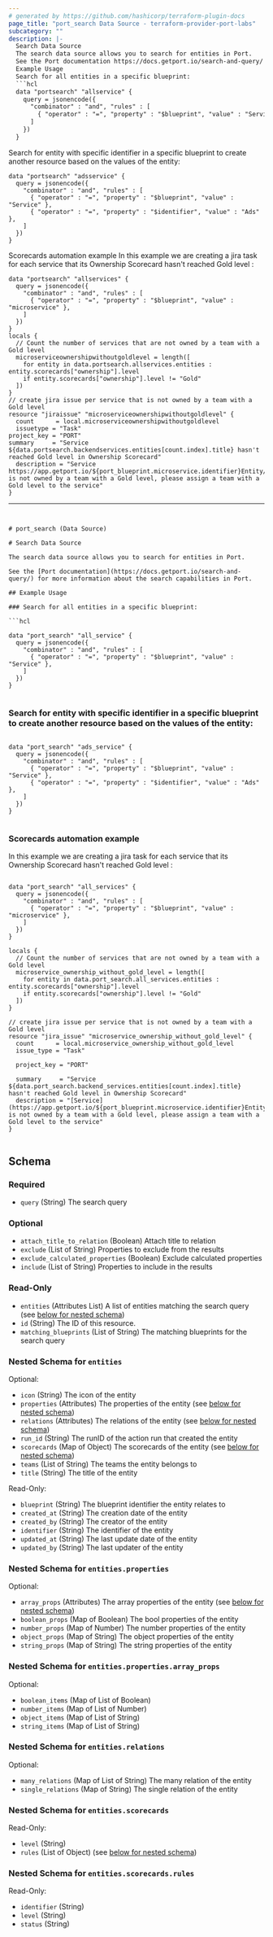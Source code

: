 ```yaml
---
# generated by https://github.com/hashicorp/terraform-plugin-docs
page_title: "port_search Data Source - terraform-provider-port-labs"
subcategory: ""
description: |-
  Search Data Source
  The search data source allows you to search for entities in Port.
  See the Port documentation https://docs.getport.io/search-and-query/ for more information about the search capabilities in Port.
  Example Usage
  Search for all entities in a specific blueprint:
  ```hcl
  data "portsearch" "allservice" {
    query = jsonencode({
      "combinator" : "and", "rules" : [
        { "operator" : "=", "property" : "$blueprint", "value" : "Service" },
      ]
    })
  }
  ```
  Search for entity with specific identifier in a specific blueprint to create another resource based on the values of the entity:
  ```hcl
  data "portsearch" "adsservice" {
    query = jsonencode({
      "combinator" : "and", "rules" : [
        { "operator" : "=", "property" : "$blueprint", "value" : "Service" },
        { "operator" : "=", "property" : "$identifier", "value" : "Ads" },
      ]
    })
  }
  ```
  Scorecards automation example
  In this example we are creating a jira task for each service that its Ownership Scorecard hasn't reached Gold level :
  ```hcl
  data "portsearch" "allservices" {
    query = jsonencode({
      "combinator" : "and", "rules" : [
        { "operator" : "=", "property" : "$blueprint", "value" : "microservice" },
      ]
    })
  }
  locals {
    // Count the number of services that are not owned by a team with a Gold level
    microserviceownershipwithoutgoldlevel = length([
      for entity in data.portsearch.allservices.entities : entity.scorecards["ownership"].level
      if entity.scorecards["ownership"].level != "Gold"
    ])
  }
  // create jira issue per service that is not owned by a team with a Gold level
  resource "jiraissue" "microserviceownershipwithoutgoldlevel" {
    count      = local.microserviceownershipwithoutgoldlevel
    issuetype = "Task"
  project_key = "PORT"
  summary     = "Service ${data.portsearch.backendservices.entities[count.index].title} hasn't reached Gold level in Ownership Scorecard"
    description = "Service https://app.getport.io/${port_blueprint.microservice.identifier}Entity/${data.port_search.backend_services.entities[count.index].identifier} is not owned by a team with a Gold level, please assign a team with a Gold level to the service"
  }
  ```
---
```


# port_search (Data Source)

# Search Data Source

The search data source allows you to search for entities in Port.

See the [Port documentation](https://docs.getport.io/search-and-query/) for more information about the search capabilities in Port.

## Example Usage

### Search for all entities in a specific blueprint:

```hcl

data "port_search" "all_service" {
  query = jsonencode({
    "combinator" : "and", "rules" : [
      { "operator" : "=", "property" : "$blueprint", "value" : "Service" },
    ]
  })
}


```

### Search for entity with specific identifier in a specific blueprint to create another resource based on the values of the entity:


```hcl

data "port_search" "ads_service" {
  query = jsonencode({
    "combinator" : "and", "rules" : [
      { "operator" : "=", "property" : "$blueprint", "value" : "Service" },
      { "operator" : "=", "property" : "$identifier", "value" : "Ads" },
    ]
  })
}


```

### Scorecards automation example
In this example we are creating a jira task for each service that its Ownership Scorecard hasn't reached Gold level : 

```hcl

data "port_search" "all_services" {
  query = jsonencode({
    "combinator" : "and", "rules" : [
      { "operator" : "=", "property" : "$blueprint", "value" : "microservice" },
    ]
  })
}

locals {
  // Count the number of services that are not owned by a team with a Gold level
  microservice_ownership_without_gold_level = length([
    for entity in data.port_search.all_services.entities : entity.scorecards["ownership"].level
    if entity.scorecards["ownership"].level != "Gold"
  ])
}

// create jira issue per service that is not owned by a team with a Gold level
resource "jira_issue" "microservice_ownership_without_gold_level" {
  count      = local.microservice_ownership_without_gold_level
  issue_type = "Task"

  project_key = "PORT"

  summary     = "Service ${data.port_search.backend_services.entities[count.index].title} hasn't reached Gold level in Ownership Scorecard"
  description = "[Service](https://app.getport.io/${port_blueprint.microservice.identifier}Entity/${data.port_search.backend_services.entities[count.index].identifier}) is not owned by a team with a Gold level, please assign a team with a Gold level to the service"
}


```



<!-- schema generated by tfplugindocs -->
## Schema

### Required

- `query` (String) The search query

### Optional

- `attach_title_to_relation` (Boolean) Attach title to relation
- `exclude` (List of String) Properties to exclude from the results
- `exclude_calculated_properties` (Boolean) Exclude calculated properties
- `include` (List of String) Properties to include in the results

### Read-Only

- `entities` (Attributes List) A list of entities matching the search query (see [below for nested schema](#nestedatt--entities))
- `id` (String) The ID of this resource.
- `matching_blueprints` (List of String) The matching blueprints for the search query

<a id="nestedatt--entities"></a>
### Nested Schema for `entities`

Optional:

- `icon` (String) The icon of the entity
- `properties` (Attributes) The properties of the entity (see [below for nested schema](#nestedatt--entities--properties))
- `relations` (Attributes) The relations of the entity (see [below for nested schema](#nestedatt--entities--relations))
- `run_id` (String) The runID of the action run that created the entity
- `scorecards` (Map of Object) The scorecards of the entity (see [below for nested schema](#nestedatt--entities--scorecards))
- `teams` (List of String) The teams the entity belongs to
- `title` (String) The title of the entity

Read-Only:

- `blueprint` (String) The blueprint identifier the entity relates to
- `created_at` (String) The creation date of the entity
- `created_by` (String) The creator of the entity
- `identifier` (String) The identifier of the entity
- `updated_at` (String) The last update date of the entity
- `updated_by` (String) The last updater of the entity

<a id="nestedatt--entities--properties"></a>
### Nested Schema for `entities.properties`

Optional:

- `array_props` (Attributes) The array properties of the entity (see [below for nested schema](#nestedatt--entities--properties--array_props))
- `boolean_props` (Map of Boolean) The bool properties of the entity
- `number_props` (Map of Number) The number properties of the entity
- `object_props` (Map of String) The object properties of the entity
- `string_props` (Map of String) The string properties of the entity

<a id="nestedatt--entities--properties--array_props"></a>
### Nested Schema for `entities.properties.array_props`

Optional:

- `boolean_items` (Map of List of Boolean)
- `number_items` (Map of List of Number)
- `object_items` (Map of List of String)
- `string_items` (Map of List of String)



<a id="nestedatt--entities--relations"></a>
### Nested Schema for `entities.relations`

Optional:

- `many_relations` (Map of List of String) The many relation of the entity
- `single_relations` (Map of String) The single relation of the entity


<a id="nestedatt--entities--scorecards"></a>
### Nested Schema for `entities.scorecards`

Read-Only:

- `level` (String)
- `rules` (List of Object) (see [below for nested schema](#nestedobjatt--entities--scorecards--rules))

<a id="nestedobjatt--entities--scorecards--rules"></a>
### Nested Schema for `entities.scorecards.rules`

Read-Only:

- `identifier` (String)
- `level` (String)
- `status` (String)
